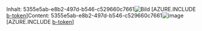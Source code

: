 <span data-ttu-id="f3471-101">Inhalt: 5355e5ab-e8b2-497d-b546-c529660c7661![Bild](496c6522-037c-498c-b622-a38f8c6dd7b4.png)
[AZURE.INCLUDE [b-token](0ef81c11-7789-4d74-8cf5-cdc9ddee1bc0.md)]</span><span class="sxs-lookup"><span data-stu-id="f3471-101">Content: 5355e5ab-e8b2-497d-b546-c529660c7661![image](496c6522-037c-498c-b622-a38f8c6dd7b4.png)
[AZURE.INCLUDE [b-token](0ef81c11-7789-4d74-8cf5-cdc9ddee1bc0.md)]</span></span>
